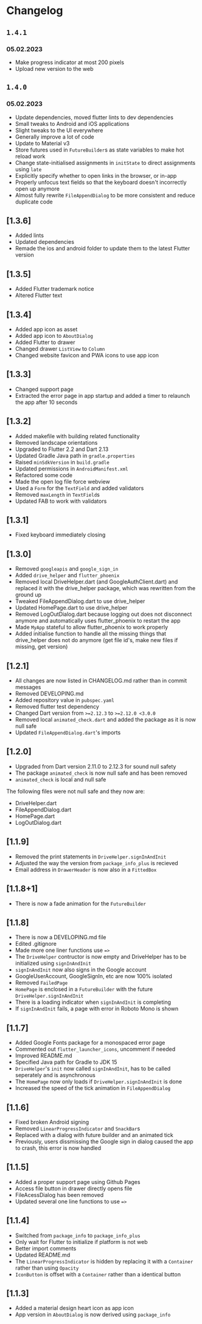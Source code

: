 # Changelog

## `1.4.1`
### 05.02.2023

- Make progress indicator at most 200 pixels
- Upload new version to the web

## `1.4.0`
### 05.02.2023

- Update dependencies, moved flutter lints to dev dependencies
- Small tweaks to Android and iOS applications
- Slight tweaks to the UI everywhere
- Generally improve a lot of code
- Update to Material v3
- Store futures used in `FutureBuilder`s as state variables to make hot reload work
- Change state-initialised assignments in `initState` to direct assignments using `late`
- Explicitly specify whether to open links in the browser, or in-app
- Properly unfocus text fields so that the keyboard doesn't incorrectly open up anymore
- Almost fully rewrite `FileAppendDialog` to be more consistent and reduce duplicate code

## [1.3.6]

- Added lints
- Updated dependencies
- Remade the ios and android folder to update them to the latest Flutter version

## [1.3.5]

- Added Flutter trademark notice
- Altered Flutter text

## [1.3.4]

- Added app icon as asset
- Added app icon to `AboutDialog`
- Added Flutter to drawer
- Changed drawer `ListView` to `Column`
- Changed website favicon and PWA icons to use app icon

## [1.3.3]

- Changed support page
- Extracted the error page in app startup and added a timer to relaunch the app after 10 seconds

## [1.3.2]

- Added makefile with building related functionality
- Removed landscape orientations
- Upgraded to Flutter 2.2 and Dart 2.13
- Updated Gradle Java path in `gradle.properties`
- Raised `minSdkVersion` in `build.gradle`
- Updated permissions in `AndroidManifest.xml`
- Refactored some code
- Made the open log file force webview
- Used a `Form` for the `TextField` and added validators
- Removed `maxLength` in `TextField`s
- Updated FAB to work with validators

## [1.3.1]

- Fixed keyboard immediately closing

## [1.3.0]

- Removed `googleapis` and `google_sign_in`
- Added `drive_helper` and `flutter_phoenix`
- Removed local DriveHelper.dart (and GoogleAuthClient.dart) and replaced it with the drive_helper package, which was rewritten from the ground up
- Tweaked FileAppendDialog.dart to use drive_helper
- Updated HomePage.dart to use drive_helper
- Removed LogOutDialog.dart because logging out does not disconnect anymore and automatically uses flutter_phoenix to restart the app
- Made `MyApp` stateful to allow flutter_phoenix to work properly
- Added initialise function to handle all the missing things that drive_helper does not do anymore (get file id's, make new files if missing, get version)

## [1.2.1]

- All changes are now listed in CHANGELOG.md rather than in commit messages
- Removed DEVELOPING.md
- Added repository value in `pubspec.yaml`
- Removed flutter test dependency
- Changed Dart version from `>=2.12.3` to `>=2.12.0 <3.0.0`
- Removed local `animated_check.dart` and added the package as it is now null safe
- Updated `FileAppendDialog.dart`'s imports

## [1.2.0]

- Upgraded from Dart version 2.11.0 to 2.12.3 for sound null safety
- The package `animated_check` is now null safe and has been removed
- `animated_check` is local and null safe

The following files were not null safe and they now are:

- DriveHelper.dart
- FileAppendDialog.dart
- HomePage.dart
- LogOutDialog.dart

## [1.1.9]

- Removed the print statements in `DriveHelper.signInAndInit`
- Adjusted the way the version from `package_info_plus` is recieved
- Email address in `DrawerHeader` is now also in a `FittedBox`

## [1.1.8+1]

- There is now a fade animation for the `FutureBuilder`

## [1.1.8]

- There is now a DEVELOPING.md file
- Edited .gitignore
- Made more one liner functions use `=>`
- The `DriveHelper` contructor is now empty and DriveHelper has to be initialized using `signInAndInit`
- `signInAndInit` now also signs in the Google account
- GoogleUserAccount, GoogleSignIn, etc are now 100% isolated
- Removed `FailedPage`
- `HomePage` is enclosed in a `FutureBuilder` with the future `DriveHelper.signInAndInit`
- There is a loading indicator when `signInAndInit` is completing
- If `signInAndInit` fails, a page with error in Roboto Mono is shown

## [1.1.7]

- Added Google Fonts package for a monospaced error page
- Commented out `flutter_launcher_icons`, uncomment if needed
- Improved README.md
- Specified Java path for Gradle to JDK 15
- `DriveHelper`'s `init` now called `signInAndInit`, has to be called seperately and is asynchronous
- The `HomePage` now only loads if `DriveHelper.signInAndInit` is done
- Increased the speed of the tick animation in `FileAppendDialog`

## [1.1.6]

- Fixed broken Android signing
- Removed `LinearProgressIndicator` and `SnackBar`s
- Replaced with a dialog with future builder and an animated tick
- Previously, users dissmissing the Google sign in dialog caused the app to crash, this error is now handled

## [1.1.5]

- Added a proper support page using Github Pages
- Access file button in drawer directly opens file
- FileAcessDialog has been removed
- Updated several one line functions to use `=>`

## [1.1.4]

- Switched from `package_info` to `package_info_plus`
- Only wait for Flutter to initialize if platform is not web
- Better import comments
- Updated README.md
- The `LinearProgressIndicator` is hidden by replacing it with a `Container` rather than using `Opacity`
- `IconButton` is offset with a `Container` rather than a identical button

## [1.1.3]

- Added a material design heart icon as app icon
- App version in `AboutDialog` is now derived using `package_info`
